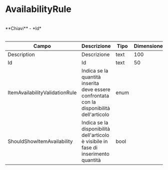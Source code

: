 # AvailabilityRule

<br>
**Chiavi**
- *Id*
<br><br>

| Campo | Descrizione | Tipo | Dimensione | Note |
| --- | --- | --- | --- | --- |
| Description | Descrizione | text | 100 |  |
| Id | Id | text | 50 |  |
| ItemAvailabilityValidationRule | Indica se la quantità inserita deve essere confrontata con la disponibilità dell'articolo | enum |  | 0: DoNotValidate, 1: BlockIfExceed |
| ShouldShowItemAvailability | Indica se la disponibilità dell'articolo è visibile in fase di inserimento quantità | bool |  |  |

